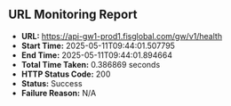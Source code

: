 ## URL Monitoring Report

- **URL:** https://api-gw1-prod1.fisglobal.com/gw/v1/health
- **Start Time:** 2025-05-11T09:44:01.507795
- **End Time:** 2025-05-11T09:44:01.894664
- **Total Time Taken:** 0.386869 seconds
- **HTTP Status Code:** 200
- **Status:** Success
- **Failure Reason:** N/A
